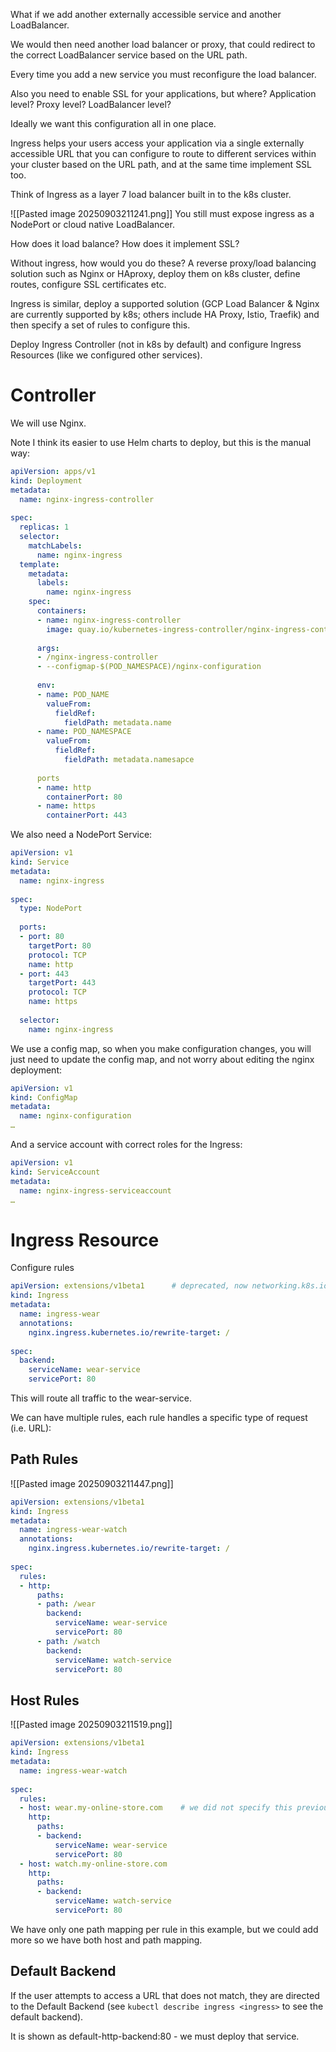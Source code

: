 What if we add another externally accessible service and another LoadBalancer.

We would then need another load balancer or proxy, that could redirect to the correct LoadBalancer service based on the URL path.

Every time you add a new service you must reconfigure the load balancer.

Also you need to enable SSL for your applications, but where? Application level? Proxy level? LoadBalancer level?

Ideally we want this configuration all in one place.

Ingress helps your users access your application via a single externally accessible URL that you can configure to route to different services within your cluster based on the URL path, and at the same time implement SSL too.

Think of Ingress as a layer 7 load balancer built in to the k8s cluster.

![[Pasted image 20250903211241.png]]
You still must expose ingress as a NodePort or cloud native LoadBalancer.

How does it load balance? How does it implement SSL?

Without ingress, how would you do these? A reverse proxy/load balancing solution such as Nginx or HAproxy, deploy them on k8s cluster, define routes, configure SSL certificates etc.

Ingress is similar, deploy a supported solution (GCP Load Balancer & Nginx are currently supported by k8s; others include HA Proxy, Istio, Traefik) and then specify a set of rules to configure this.

Deploy Ingress Controller (not in k8s by default) and configure Ingress Resources (like we configured other services).

# Controller

We will use Nginx.

Note I think its easier to use Helm charts to deploy, but this is the manual way:

```yaml
apiVersion: apps/v1
kind: Deployment
metadata:
  name: nginx-ingress-controller
 
spec:
  replicas: 1
  selector:
    matchLabels:
      name: nginx-ingress
  template:
    metadata:
      labels:
        name: nginx-ingress
    spec:
      containers:
      - name: nginx-ingress-controller
        image: quay.io/kubernetes-ingress-controller/nginx-ingress-controller
 
      args:
      - /nginx-ingress-controller
      - --configmap-$(POD_NAMESPACE)/nginx-configuration
 
      env:
      - name: POD_NAME
        valueFrom:
          fieldRef:
            fieldPath: metadata.name
      - name: POD_NAMESPACE
        valueFrom:
          fieldRef:
            fieldPath: metadata.namesapce
 
      ports
      - name: http
        containerPort: 80
      - name: https
        containerPort: 443


```

We also need a NodePort Service:

```yaml
apiVersion: v1
kind: Service
metadata:
  name: nginx-ingress
 
spec:
  type: NodePort
 
  ports:
  - port: 80
    targetPort: 80
    protocol: TCP
    name: http
  - port: 443
    targetPort: 443
    protocol: TCP
    name: https
 
  selector:
    name: nginx-ingress
```

We use a config map, so when you make configuration changes, you will just need to update the config map, and not worry about editing the nginx deployment:

```yaml
apiVersion: v1
kind: ConfigMap
metadata:
  name: nginx-configuration
…
```

And a service account with correct roles for the Ingress:

```yaml
apiVersion: v1
kind: ServiceAccount
metadata:
  name: nginx-ingress-serviceaccount
…
```

# Ingress Resource

Configure rules

```yaml
apiVersion: extensions/v1beta1      # deprecated, now networking.k8s.io/v1
kind: Ingress
metadata:
  name: ingress-wear
  annotations:
    nginx.ingress.kubernetes.io/rewrite-target: /
 
spec:
  backend:
    serviceName: wear-service
    servicePort: 80
```

This will route all traffic to the wear-service.

We can have multiple rules, each rule handles a specific type of request (i.e. URL):

## Path Rules

![[Pasted image 20250903211447.png]]
```yaml
apiVersion: extensions/v1beta1
kind: Ingress
metadata:
  name: ingress-wear-watch
  annotations:
    nginx.ingress.kubernetes.io/rewrite-target: /
 
spec:
  rules:
  - http:
      paths:
      - path: /wear
        backend:
          serviceName: wear-service
          servicePort: 80
      - path: /watch
        backend:
          serviceName: watch-service
          servicePort: 80
```

## Host Rules

![[Pasted image 20250903211519.png]]

```yaml
apiVersion: extensions/v1beta1
kind: Ingress
metadata:
  name: ingress-wear-watch
 
spec:
  rules:
  - host: wear.my-online-store.com    # we did not specify this previously; if we leave it out then default is *
    http:
      paths:
      - backend:
          serviceName: wear-service
          servicePort: 80
  - host: watch.my-online-store.com
    http:
      paths:
      - backend:
          serviceName: watch-service
          servicePort: 80
```

We have only one path mapping per rule in this example, but we could add more so we have both host and path mapping.

## Default Backend

If the user attempts to access a URL that does not match, they are directed to the Default Backend (see `kubectl describe ingress <ingress>` to see the default backend).

It is shown as default-http-backend:80 - we must deploy that service.